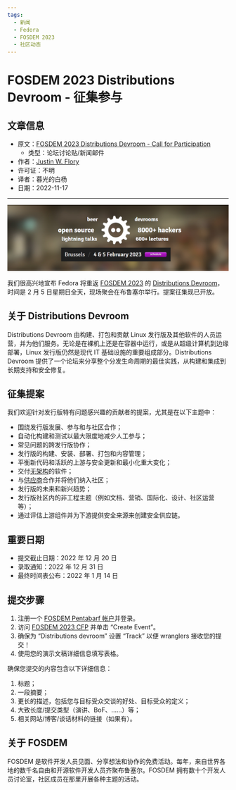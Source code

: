 ```yaml
---
tags:
  - 新闻
  - Fedora
  - FOSDEM 2023
  - 社区动态
---
```


# FOSDEM 2023 Distributions Devroom - 征集参与

## 文章信息

- 原文：[FOSDEM 2023 Distributions Devroom - Call for Participation](https://discussion.fedoraproject.org/t/fosdem-2023-distributions-devroom-call-for-participation/44129/1)  
    - 类型：论坛讨论贴/新闻邮件
- 作者：[Justin W. Flory](https://discussion.fedoraproject.org/u/jflory7)
- 许可证：不明
- 译者：暮光的白杨
- 日期：2022-11-17

----

![01](./images/2022-11/FOSDEM.png)

我们很高兴地宣布 Fedora 将重返 [FOSDEM 2023](https://fosdem.org/) 的 [Distributions Devroom](https://fosdem.org/2023/schedule/track/distributions/)，时间是 2 月 5 日星期日全天，现场聚会在布鲁塞尔举行。提案征集现已开放。

## 关于 Distributions Devroom

Distributions Devroom 由构建、打包和贡献 Linux 发行版及其他软件的人员运营，并为他们服务。无论是在裸机上还是在容器中运行，或是从超级计算机到边缘部署，Linux 发行版仍然是现代 IT 基础设施的重要组成部分。Distributions Devroom 提供了一个论坛来分享整个分发生命周期的最佳实践，从构建和集成到长期支持和安全修复。

## 征集提案

我们欢迎针对发行版特有问题感兴趣的贡献者的提案，尤其是在以下主题中：

- 围绕发行版发展、参与和与社区合作；
- 自动化构建和测试以最大限度地减少人工参与；
- 常见问题的跨发行版协作；
- 发行版的构建、安装、部署、打包和内容管理；
- 平衡新代码和活跃的上游与安全更新和最小化重大变化；
- 交付[无架构](https://stackoverflow.com/questions/43265767/difference-between-noarch-rpm-and-a-rpm)的软件；
- 与[供应商](https://en.wikipedia.org/wiki/Independent_software_vendor)合作并将他们纳入社区；
- 发行版的未来和新兴趋势；
- 发行版社区内的非工程主题（例如文档、营销、国际化、设计、社区运营等）；
- 通过评估上游组件并为下游提供安全来源来创建安全供应链。

## 重要日期

- 提交截止日期：2022 年 12 月 20 日
- 录取通知：2022 年 12 月 31 日
- 最终时间表公布：2022 年 1 月 14 日

## 提交步骤

1. 注册一个 [FOSDEM Pentabarf 帐户](https://penta.fosdem.org/user/new_account)并登录。
2. 访问 [FOSDEM 2023 CFP](https://penta.fosdem.org/submission/FOSDEM23) 并单击 “Create Event”。
3. 确保为 “Distributions devroom” 设置 “Track” 以便 wranglers 接收您的提交！
4. 使用您的演示文稿详细信息填写表格。

确保您提交的内容包含以下详细信息：

1. 标题；
2. 一段摘要；
3. 更长的描述，包括您与目标受众交谈的好处、目标受众的定义；
4. 大致长度/提交类型（演讲、BoF、……）等；
5. 相关网站/博客/谈话材料的链接（如果有）。

## 关于 FOSDEM

FOSDEM 是软件开发人员见面、分享想法和协作的免费活动。每年，来自世界各地的数千名自由和开源软件开发人员齐聚布鲁塞尔。FOSDEM 拥有数十个开发人员讨论室，社区成员在那里开展各种主题的活动。